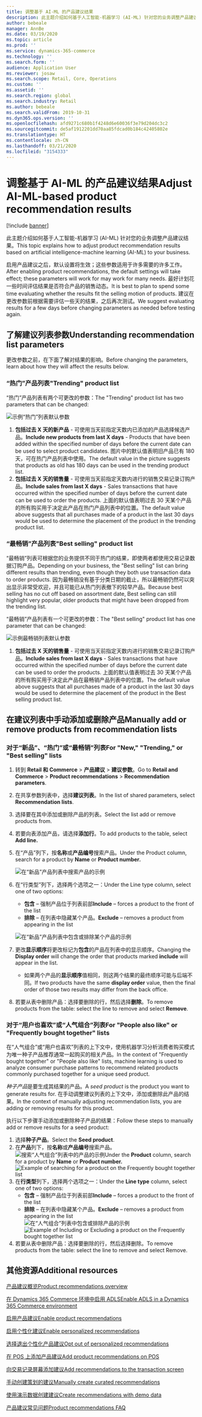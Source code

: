 ```yaml
---
title: 调整基于 AI-ML 的产品建议结果
description: 此主题介绍如何基于人工智能-机器学习 (AI-ML) 针对您的业务调整产品建议结果。
author: bebeale
manager: AnnBe
ms.date: 03/19/2020
ms.topic: article
ms.prod: ''
ms.service: dynamics-365-commerce
ms.technology: ''
ms.search.form: ''
audience: Application User
ms.reviewer: josaw
ms.search.scope: Retail, Core, Operations
ms.custom: ''
ms.assetid: ''
ms.search.region: global
ms.search.industry: Retail
ms.author: bebeale
ms.search.validFrom: 2019-10-31
ms.dyn365.ops.version: ''
ms.openlocfilehash: afd9271c680b1f4248d6e60036f3e79d204dc3c2
ms.sourcegitcommit: de5af1912201dd70aa85fdcad0b184c42405802e
ms.translationtype: HT
ms.contentlocale: zh-CN
ms.lasthandoff: 03/21/2020
ms.locfileid: "3154333"
---
```

# <a name="adjust-ai-ml-based-product-recommendation-results"></a><span data-ttu-id="75958-103">调整基于 AI-ML 的产品建议结果</span><span class="sxs-lookup"><span data-stu-id="75958-103">Adjust AI-ML-based product recommendation results</span></span>


[!include [banner](includes/banner.md)]

<span data-ttu-id="75958-104">此主题介绍如何基于人工智能-机器学习 (AI-ML) 针对您的业务调整产品建议结果。</span><span class="sxs-lookup"><span data-stu-id="75958-104">This topic explains how to adjust product recommendation results based on artificial intelligence-machine learning (AI-ML) to your business.</span></span> 

<span data-ttu-id="75958-105">启用产品建议之后，默认设置将生效；这些参数适用于许多需要的许多工作。</span><span class="sxs-lookup"><span data-stu-id="75958-105">After enabling product recommendations, the default settings will take effect; these parameters will work for may work for many needs.</span></span> <span data-ttu-id="75958-106">最好计划花一些时间评估结果是否符合产品的销售动态。</span><span class="sxs-lookup"><span data-stu-id="75958-106">It is best to plan to spend some time evaluating whether the results fit the selling motion of products.</span></span> <span data-ttu-id="75958-107">建议在更改参数前根据需要评估一些天的结果，之后再次测试。</span><span class="sxs-lookup"><span data-stu-id="75958-107">We suggest evaluating results for a few days before changing parameters as needed before testing again.</span></span> 

## <a name="understanding-recommendation-list-parameters"></a><span data-ttu-id="75958-108">了解建议列表参数</span><span class="sxs-lookup"><span data-stu-id="75958-108">Understanding recommendation list parameters</span></span>

<span data-ttu-id="75958-109">更改参数之前，在下面了解对结果的影响。</span><span class="sxs-lookup"><span data-stu-id="75958-109">Before changing the parameters, learn about how they will affect the results below.</span></span>

### <a name="trending-product-list"></a><span data-ttu-id="75958-110">“热门”产品列表</span><span class="sxs-lookup"><span data-stu-id="75958-110">"Trending" product list</span></span>

<span data-ttu-id="75958-111">“热门”产品列表有两个可更改的参数：</span><span class="sxs-lookup"><span data-stu-id="75958-111">The "Trending" product list has two parameters that can be changed:</span></span>

![示例“热门”列表默认参数](./media/exampletrendingparameters.png)

1. <span data-ttu-id="75958-113">**包括过去 X 天的新产品** - 可使用当天前指定天数内已添加的产品选择候选产品。</span><span class="sxs-lookup"><span data-stu-id="75958-113">**Include new products from last X days** - Products that have been added within the specified number of days before the current date can be used to select product candidates.</span></span> <span data-ttu-id="75958-114">图片中的默认值表明旧产品已有 180 天，可在热门产品列表中使用。</span><span class="sxs-lookup"><span data-stu-id="75958-114">The default value in the picture suggests that products as old has 180 days can be used in the trending product list.</span></span>
1. <span data-ttu-id="75958-115">**包括过去 X 天的销售量** - 可使用当天前指定天数内进行的销售交易记录订购产品。</span><span class="sxs-lookup"><span data-stu-id="75958-115">**Include sales from last X days** - Sales transactions that have occurred within the specified number of days before the current date can be used to order the products.</span></span> <span data-ttu-id="75958-116">上面的默认值表明过去 30 天某个产品的所有购买用于决定此产品在热门产品列表中的位置。</span><span class="sxs-lookup"><span data-stu-id="75958-116">The default value above suggests that all purchases made of a product in the last 30 days would be used to determine the placement of the product in the trending product list.</span></span> 

### <a name="best-selling-product-list"></a><span data-ttu-id="75958-117">“最畅销”产品列表</span><span class="sxs-lookup"><span data-stu-id="75958-117">"Best selling" product list</span></span>

<span data-ttu-id="75958-118">“最畅销”列表可根据您的业务提供不同于热门的结果，即使两者都使用交易记录数据订购产品。</span><span class="sxs-lookup"><span data-stu-id="75958-118">Depending on your business, the "Best selling" list can bring different results than trending, even though they both use transaction data to order products.</span></span> <span data-ttu-id="75958-119">因为最畅销没有基于分类日期的截止，所以最畅销仍然可以突出显示非常受欢迎，并且可能已从热门列表撤下的较早产品。</span><span class="sxs-lookup"><span data-stu-id="75958-119">Because best selling has no cut off based on assortment date, Best selling can still highlight very popular, older products that might have been dropped from the trending list.</span></span> 

<span data-ttu-id="75958-120">“最畅销”产品列表有一个可更改的参数：</span><span class="sxs-lookup"><span data-stu-id="75958-120">The "Best selling" product list has one parameter that can be changed:</span></span>

![示例最畅销列表默认参数](./media/examplebestsellingparameters.PNG)

1. <span data-ttu-id="75958-122">**包括过去 X 天的销售量** - 可使用当天前指定天数内进行的销售交易记录订购产品。</span><span class="sxs-lookup"><span data-stu-id="75958-122">**Include sales from last X days** - Sales transactions that have occurred within the specified number of days before the current date can be used to order the products.</span></span> <span data-ttu-id="75958-123">上面的默认值表明过去 30 天某个产品的所有购买用于决定此产品在最畅销产品列表中的位置。</span><span class="sxs-lookup"><span data-stu-id="75958-123">The default value above suggests that all purchases made of a product in the last 30 days would be used to determine the placement of the product in the Best selling product list.</span></span> 

## <a name="manually-add-or-remove-products-from-recommendation-lists"></a><span data-ttu-id="75958-124">在建议列表中手动添加或删除产品</span><span class="sxs-lookup"><span data-stu-id="75958-124">Manually add or remove products from recommendation lists</span></span>

### <a name="for-new-trending-or-best-selling-lists"></a><span data-ttu-id="75958-125">对于“新品”、“热门”或“最畅销”列表</span><span class="sxs-lookup"><span data-stu-id="75958-125">For "New," "Trending," or "Best selling" lists</span></span>

1.  <span data-ttu-id="75958-126">转到 **Retail 和 Commerce** > **产品建议** > **建议参数**。</span><span class="sxs-lookup"><span data-stu-id="75958-126">Go to **Retail and Commerce** > **Product recommendations** > **Recommendation parameters**.</span></span>
1.  <span data-ttu-id="75958-127">在共享参数列表中，选择**建议列表**。</span><span class="sxs-lookup"><span data-stu-id="75958-127">In the list of shared parameters, select **Recommendation lists**.</span></span>
1.  <span data-ttu-id="75958-128">选择要在其中添加或删除产品的列表。</span><span class="sxs-lookup"><span data-stu-id="75958-128">Select the list add or remove products from.</span></span>
1.  <span data-ttu-id="75958-129">若要向表添加产品，请选择**添加行**。</span><span class="sxs-lookup"><span data-stu-id="75958-129">To add products to the table, select **Add line.**</span></span> 
1.  <span data-ttu-id="75958-130">在“产品”列下，按**名称**或**产品编号**搜索产品。</span><span class="sxs-lookup"><span data-stu-id="75958-130">Under the Product column, search for a product by **Name** or **Product number.**</span></span>

    ![在“新品”产品列表中搜索产品的示例](./media/examplenewlistconfiguration1.png)

1.  <span data-ttu-id="75958-132">在“行类型”列下，选择两个选项之一：</span><span class="sxs-lookup"><span data-stu-id="75958-132">Under the Line type column, select one of two options:</span></span>
    -   <span data-ttu-id="75958-133">**包含** – 强制产品位于列表前部</span><span class="sxs-lookup"><span data-stu-id="75958-133">**Include** – forces a product to the front of the list</span></span>
    -   <span data-ttu-id="75958-134">**排除** – 在列表中隐藏某个产品。</span><span class="sxs-lookup"><span data-stu-id="75958-134">**Exclude** – removes a product from appearing in the list</span></span>
    
    ![在“新品”产品列表中包含或排除某个产品的示例](./media/examplenewlistconfiguration2.png)

1.  <span data-ttu-id="75958-136">更改**显示顺序**将更改标记为**包含**的产品在列表中的显示顺序。</span><span class="sxs-lookup"><span data-stu-id="75958-136">Changing the **Display order** will change the order that products marked **include** will appear in the list.</span></span>
    - <span data-ttu-id="75958-137">如果两个产品的**显示顺序**值相同，则这两个结果的最终顺序可能与后端不同。</span><span class="sxs-lookup"><span data-stu-id="75958-137">If two products have the same **display order** value, then the final order of those two results may differ from the back office.</span></span>
1.  <span data-ttu-id="75958-138">若要从表中删除产品：选择要删除的行，然后选择**删除**。</span><span class="sxs-lookup"><span data-stu-id="75958-138">To remove products from the table: select the line to remove and select **Remove**.</span></span>


### <a name="for-people-also-like-or-frequently-bought-together-lists"></a><span data-ttu-id="75958-139">对于“用户也喜欢”或“人气组合”列表</span><span class="sxs-lookup"><span data-stu-id="75958-139">For "People also like" or "Frequently bought together" lists</span></span>

<span data-ttu-id="75958-140">在“人气组合”或“用户也喜欢”列表的上下文中，使用机器学习分析消费者购买模式为唯一种子产品推荐通常一起购买的相关产品。</span><span class="sxs-lookup"><span data-stu-id="75958-140">In the context of "Frequently bought together" or "People also like" lists, machine learning is used to analyze consumer purchase patterns to recommend related products commonly purchased together for a unique seed product.</span></span> 
 
<span data-ttu-id="75958-141">*种子产品*是要生成其结果的产品。</span><span class="sxs-lookup"><span data-stu-id="75958-141">A *seed product* is the product you want to generate results for.</span></span> <span data-ttu-id="75958-142">在手动调整建议列表的上下文中，添加或删除此产品的结果。</span><span class="sxs-lookup"><span data-stu-id="75958-142">In the context of manually adjusting recommendation lists, you are adding or removing results for this product.</span></span> 

<span data-ttu-id="75958-143">执行以下步骤手动添加或删除种子产品的结果：</span><span class="sxs-lookup"><span data-stu-id="75958-143">Follow these steps to manually add or remove results for a seed product:</span></span>
1.  <span data-ttu-id="75958-144">选择**种子产品**。</span><span class="sxs-lookup"><span data-stu-id="75958-144">Select the **Seed product**.</span></span> 
1.  <span data-ttu-id="75958-145">在**产品**列下，按**名称**或**产品编号**搜索产品。
![搜索“人气组合”列表中的产品的示例](./media/exampleFBTlistconfiguration1.png)</span><span class="sxs-lookup"><span data-stu-id="75958-145">Under the **Product** column, search for a product by **Name** or **Product number.**
![Example of searching for a product on the Frequently bought together list](./media/exampleFBTlistconfiguration1.png)</span></span>
1. <span data-ttu-id="75958-146">在**行类型**列下，选择两个选项之一：</span><span class="sxs-lookup"><span data-stu-id="75958-146">Under the **Line type** column, select one of two options:</span></span>
    - <span data-ttu-id="75958-147">**包含** – 强制产品位于列表前部</span><span class="sxs-lookup"><span data-stu-id="75958-147">**Include** – forces a product to the front of the list</span></span>
    - <span data-ttu-id="75958-148">**排除** – 在列表中隐藏某个产品。</span><span class="sxs-lookup"><span data-stu-id="75958-148">**Exclude** – removes a product from appearing in the list</span></span>     
<span data-ttu-id="75958-149">![在“人气组合”列表中包含或排除产品的示例](./media/exampleFBTlistconfiguration2.png)</span><span class="sxs-lookup"><span data-stu-id="75958-149">![Example of Including or Excluding a product on the Frequently bought together list](./media/exampleFBTlistconfiguration2.png)</span></span>
1.  <span data-ttu-id="75958-150">若要从表中删除产品：选择要删除的行，然后选择删除。</span><span class="sxs-lookup"><span data-stu-id="75958-150">To remove products from the table: select the line to remove and select Remove.</span></span>


## <a name="additional-resources"></a><span data-ttu-id="75958-151">其他资源</span><span class="sxs-lookup"><span data-stu-id="75958-151">Additional resources</span></span>

[<span data-ttu-id="75958-152">产品建议概览</span><span class="sxs-lookup"><span data-stu-id="75958-152">Product recommendations overview</span></span>](product-recommendations.md)

[<span data-ttu-id="75958-153">在 Dynamics 365 Commerce 环境中启用 ADLS</span><span class="sxs-lookup"><span data-stu-id="75958-153">Enable ADLS in a Dynamics 365 Commerce environment</span></span>](enable-adls-environment.md)

[<span data-ttu-id="75958-154">启用产品建议</span><span class="sxs-lookup"><span data-stu-id="75958-154">Enable product recommendations</span></span>](enable-product-recommendations.md)

[<span data-ttu-id="75958-155">启用个性化建议</span><span class="sxs-lookup"><span data-stu-id="75958-155">Enable personalized recommendations</span></span>](personalized-recommendations.md)

[<span data-ttu-id="75958-156">选择退出个性化产品建议</span><span class="sxs-lookup"><span data-stu-id="75958-156">Opt out of personalized recommendations</span></span>](personalization-gdpr.md)

[<span data-ttu-id="75958-157">在 POS 上添加产品建议</span><span class="sxs-lookup"><span data-stu-id="75958-157">Add product recommendations on POS</span></span>](product.md)

[<span data-ttu-id="75958-158">向交易记录屏幕添加建议</span><span class="sxs-lookup"><span data-stu-id="75958-158">Add recommendations to the transaction screen</span></span>](add-recommendations-control-pos-screen.md)

[<span data-ttu-id="75958-159">手动创建策划的建议</span><span class="sxs-lookup"><span data-stu-id="75958-159">Manually create curated recommendations</span></span>](create-editorial-recommendation-lists.md)

[<span data-ttu-id="75958-160">使用演示数据创建建议</span><span class="sxs-lookup"><span data-stu-id="75958-160">Create recommendations with demo data</span></span>](product-recommendations-demo-data.md)

[<span data-ttu-id="75958-161">产品建议常见问题</span><span class="sxs-lookup"><span data-stu-id="75958-161">Product recommendations FAQ</span></span>](faq-recommendations.md)
